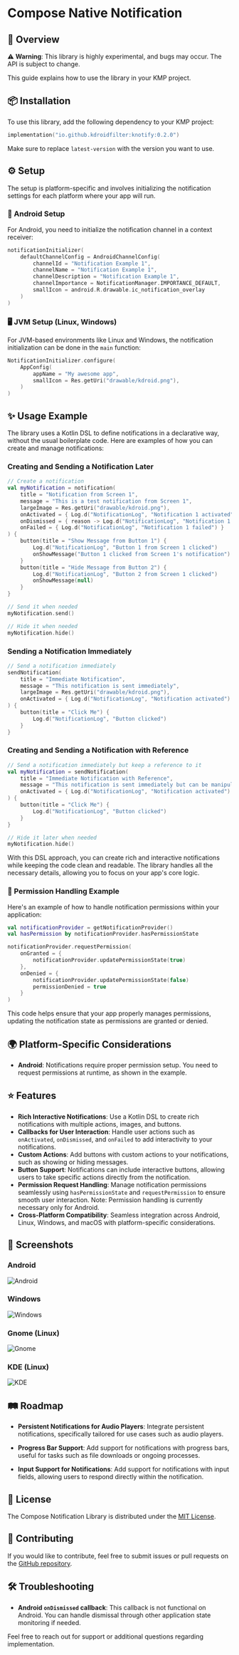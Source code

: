 # Compose Native Notification

## 🚀 Overview

⚠️ **Warning**: This library is highly experimental, and bugs may occur. The API is subject to change.

This guide explains how to use the library in your KMP project.

## 📦 Installation

To use this library, add the following dependency to your KMP project:

```kotlin
implementation("io.github.kdroidfilter:knotify:0.2.0")
```

Make sure to replace `latest-version` with the version you want to use.

## ⚙️ Setup

The setup is platform-specific and involves initializing the notification settings for each platform where your app will run.

### 🤖 Android Setup

For Android, you need to initialize the notification channel in a context receiver:

```kotlin
notificationInitializer(
    defaultChannelConfig = AndroidChannelConfig(
        channelId = "Notification Example 1",
        channelName = "Notification Example 1",
        channelDescription = "Notification Example 1",
        channelImportance = NotificationManager.IMPORTANCE_DEFAULT,
        smallIcon = android.R.drawable.ic_notification_overlay
    )
)
```

### 🖥️ JVM Setup (Linux, Windows)

For JVM-based environments like Linux and Windows, the notification initialization can be done in the `main` function:

```kotlin
NotificationInitializer.configure(
    AppConfig(
        appName = "My awesome app",
        smallIcon = Res.getUri("drawable/kdroid.png"),
    )
)
```

## ✨ Usage Example

The library uses a Kotlin DSL to define notifications in a declarative way, without the usual boilerplate code. Here are examples of how you can create and manage notifications:

### Creating and Sending a Notification Later

```kotlin
// Create a notification
val myNotification = notification(
    title = "Notification from Screen 1",
    message = "This is a test notification from Screen 1",
    largeImage = Res.getUri("drawable/kdroid.png"),
    onActivated = { Log.d("NotificationLog", "Notification 1 activated") },
    onDismissed = { reason -> Log.d("NotificationLog", "Notification 1 dismissed: $reason") },
    onFailed = { Log.d("NotificationLog", "Notification 1 failed") }
) {
    button(title = "Show Message from Button 1") {
        Log.d("NotificationLog", "Button 1 from Screen 1 clicked")
        onShowMessage("Button 1 clicked from Screen 1's notification")
    }
    button(title = "Hide Message from Button 2") {
        Log.d("NotificationLog", "Button 2 from Screen 1 clicked")
        onShowMessage(null)
    }
}

// Send it when needed
myNotification.send()

// Hide it when needed
myNotification.hide()
```

### Sending a Notification Immediately

```kotlin
// Send a notification immediately
sendNotification(
    title = "Immediate Notification",
    message = "This notification is sent immediately",
    largeImage = Res.getUri("drawable/kdroid.png"),
    onActivated = { Log.d("NotificationLog", "Notification activated") }
) {
    button(title = "Click Me") {
        Log.d("NotificationLog", "Button clicked")
    }
}
```

### Creating and Sending a Notification with Reference

```kotlin
// Send a notification immediately but keep a reference to it
val myNotification = sendNotification(
    title = "Immediate Notification with Reference",
    message = "This notification is sent immediately but can be manipulated later",
    onActivated = { Log.d("NotificationLog", "Notification activated") }
) {
    button(title = "Click Me") {
        Log.d("NotificationLog", "Button clicked")
    }
}

// Hide it later when needed
myNotification.hide()
```

With this DSL approach, you can create rich and interactive notifications while keeping the code clean and readable. The library handles all the necessary details, allowing you to focus on your app's core logic.

### 🔑 Permission Handling Example

Here's an example of how to handle notification permissions within your application:

```kotlin
val notificationProvider = getNotificationProvider()
val hasPermission by notificationProvider.hasPermissionState

notificationProvider.requestPermission(
    onGranted = {
        notificationProvider.updatePermissionState(true)
    },
    onDenied = {
        notificationProvider.updatePermissionState(false)
        permissionDenied = true
    }
)
```

This code helps ensure that your app properly manages permissions, updating the notification state as permissions are granted or denied.

## 🌍 Platform-Specific Considerations

- **Android**: Notifications require proper permission setup. You need to request permissions at runtime, as shown in the example.

## ⭐ Features

- **Rich Interactive Notifications**: Use a Kotlin DSL to create rich notifications with multiple actions, images, and buttons.
- **Callbacks for User Interaction**: Handle user actions such as `onActivated`, `onDismissed`, and `onFailed` to add interactivity to your notifications.
- **Custom Actions**: Add buttons with custom actions to your notifications, such as showing or hiding messages.
- **Button Support**: Notifications can include interactive buttons, allowing users to take specific actions directly from the notification.
- **Permission Request Handling**: Manage notification permissions seamlessly using `hasPermissionState` and `requestPermission` to ensure smooth user interaction. Note: Permission handling is currently necessary only for Android.
- **Cross-Platform Compatibility**: Seamless integration across Android, Linux, Windows, and macOS with platform-specific considerations.

## 📸 Screenshots

### Android
![Android](/screenshots/Android.png)

### Windows
![Windows](/screenshots/Windows.png)

### Gnome (Linux)
![Gnome](/screenshots/Gnome.png)

### KDE (Linux)
![KDE](/screenshots/KDE.png)


## 🛤️ Roadmap

- **Persistent Notifications for Audio Players**: Integrate persistent notifications, specifically tailored for use cases such as audio players.

- **Progress Bar Support**: Add support for notifications with progress bars, useful for tasks such as file downloads or ongoing processes.

- **Input Support for Notifications**: Add support for notifications with input fields, allowing users to respond directly within the notification.

## 📜 License

The Compose Notification Library is distributed under the [MIT License](LICENSE).

## 🤝 Contributing

If you would like to contribute, feel free to submit issues or pull requests on the [GitHub repository](https://github.com/kdroidFilter/ComposeNativeNotification).

## 🛠️ Troubleshooting

- **Android `onDismissed` callback**: This callback is not functional on Android. You can handle dismissal through other application state monitoring if needed.

Feel free to reach out for support or additional questions regarding implementation.
